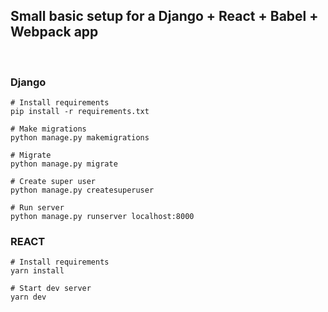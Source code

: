 ## Small basic setup for a Django + React + Babel + Webpack app

<br>

### Django

```
# Install requirements
pip install -r requirements.txt

# Make migrations
python manage.py makemigrations

# Migrate
python manage.py migrate

# Create super user
python manage.py createsuperuser

# Run server
python manage.py runserver localhost:8000
```

### REACT

```
# Install requirements
yarn install

# Start dev server
yarn dev
```
